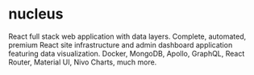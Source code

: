 # nucleus
React full stack web application with data layers. Complete, automated, premium React site infrastructure and admin dashboard application featuring data visualization.  Docker, MongoDB, Apollo, GraphQL, React Router, Material UI, Nivo Charts, much more. 
